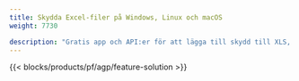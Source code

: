 ```yaml
---
title: Skydda Excel-filer på Windows, Linux och macOS 
weight: 7730

description: "Gratis app och API:er för att lägga till skydd till XLS, XLSX & ODS kalkylblad"
---
```

{{< blocks/products/pf/agp/feature-solution >}} 

